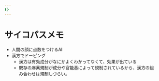 ```yaml
---
{}
---
```

# サイコパスメモ

- 人間の顔に点数をつけるAI
- 漢方でドーピング
    - 漢方は有効成分がなにかよくわかってなくて、効果が出ている
    - 既存の麻薬規制が成分や官能基によって規制されているから、漢方の組み合わせは規制しづらい。